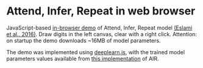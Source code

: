 # Attend, Infer, Repeat in web browser

JavaScript-based [in-browser demo](https://aakhundov.github.io/airdemo/) of Attend, Infer, Repeat model [(Eslami et al., 2016)](https://arxiv.org/abs/1603.08575). Draw digits in the left canvas, clear with a right click. Attention: on startup the demo downloads ~16MB of model parameters.

The demo was implemented using [deeplearn.js](https://deeplearnjs.org), with the trained model parameters values available from [this implementation](https://github.com/aakhundov/tf-attend-infer-repeat) of AIR.
